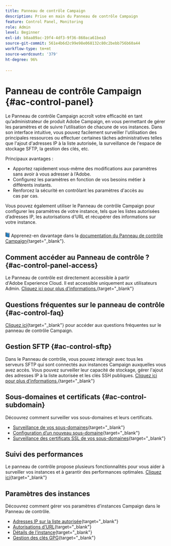 ```yaml
---
title: Panneau de contrôle Campaign
description: Prise en main du Panneau de contrôle Campaign
feature: Control Panel, Monitoring
role: Admin
level: Beginner
exl-id: b8aa89ac-19f4-4df3-9f36-860aca61bea3
source-git-commit: 561e4b6d2c99e98e068132c80c2bebb756b60a44
workflow-type: tm+mt
source-wordcount: '379'
ht-degree: 96%

---
```


# Panneau de contrôle Campaign {#ac-control-panel}

Le Panneau de contrôle Campaign accroît votre efficacité en tant qu’administrateur de produit Adobe Campaign, en vous permettant de gérer les paramètres et de suivre l’utilisation de chacune de vos instances. Dans son interface intuitive, vous pouvez facilement surveiller l&#39;utilisation des principales ressources ou effectuer certaines tâches administratives telles que l&#39;ajout d&#39;adresses IP à la liste autorisée, la surveillance de l&#39;espace de stockage SFTP, la gestion des clés, etc.

Principaux avantages :

* Apportez rapidement vous-même des modifications aux paramètres sans avoir à vous adresser à l’Adobe.
* Configurez les paramètres en fonction de vos besoins métier à différents instants.
* Renforcez la sécurité en contrôlant les paramètres d&#39;accès au cas par cas.

Vous pouvez également utiliser le Panneau de contrôle Campaign pour configurer les paramètres de votre instance, tels que les listes autorisées d’adresses IP, les autorisations d’URL et récupérer des informations sur votre instance.

![](../assets/do-not-localize/book.png) Apprenez-en davantage dans la [documentation du Panneau de contrôle Campaign](https://experienceleague.adobe.com/docs/control-panel/using/control-panel-home.html?lang=fr){target="_blank"}.

## Comment accéder au Panneau de contrôle ? {#ac-control-panel-access}

Le Panneau de contrôle est directement accessible à partir d&#39;Adobe Experience Cloud. Il est accessible uniquement aux utilisateurs Admin. [Cliquez ici pour plus d’informations.](https://experienceleague.adobe.com/docs/control-panel/using/discover-control-panel/accessing-control-panel.html?lang=fr){target="_blank"}

## Questions fréquentes sur le panneau de contrôle {#ac-control-faq}

[Cliquez ici](https://experienceleague.adobe.com/docs/control-panel/using/faq.html?lang=fr#control-panel){target="_blank"} pour accéder aux questions fréquentes sur le panneau de contrôle Campaign.

## Gestion SFTP {#ac-control-sftp}

Dans le Panneau de contrôle, vous pouvez interagir avec tous les serveurs SFTP qui sont connectés aux instances Campaign auxquelles vous avez accès. Vous pouvez surveiller leur capacité de stockage, gérer l&#39;ajout des adresses IP à la liste autorisée et les clés SSH publiques. [Cliquez ici pour plus d’informations.](https://experienceleague.adobe.com/docs/control-panel/using/sftp-management/about-sftp-management.html?lang=fr#sftp-management){target="_blank"}

## Sous-domaines et certificats {#ac-control-subdomain}

Découvrez comment surveiller vos sous-domaines et leurs certificats.

* [Surveillance de vos sous-domaines](https://experienceleague.adobe.com/docs/control-panel/using/subdomains-and-certificates/monitoring-subdomains.html?lang=fr){target="_blank"}
* [Configuration d’un nouveau sous-domaine](https://experienceleague.adobe.com/docs/control-panel/using/subdomains-and-certificates/setting-up-new-subdomain.html?lang=fr){target="_blank"}
* [Surveillance des certificats SSL de vos sous-domaines](https://experienceleague.adobe.com/docs/control-panel/using/subdomains-and-certificates/monitoring-ssl-certificates.html?lang=fr){target="_blank"}

## Suivi des performances

Le panneau de contrôle propose plusieurs fonctionnalités pour vous aider à surveiller vos instances et à garantir des performances optimales. [Cliquez ici](https://experienceleague.adobe.com/docs/control-panel/using/performance-monitoring/about-performance-monitoring.html?lang=fr){target="_blank"}


## Paramètres des instances

Découvrez comment gérer vos paramètres d’instances Campaign dans le Panneau de contrôle.
* [Adresses IP sur la liste autorisée](https://experienceleague.adobe.com/docs/control-panel/using/instances-settings/ip-allow-listing-instance-access.html?lang=fr){target="_blank"}
* [Autorisations d’URL](https://experienceleague.adobe.com/docs/control-panel/using/instances-settings/url-permissions.html?lang=fr){target="_blank"}
* [Détails de lʼinstance](https://experienceleague.adobe.com/docs/control-panel/using/instances-settings/instance-details.html?lang=fr){target="_blank"}
* [Gestion des clés GPG](https://experienceleague.adobe.com/docs/control-panel/using/instances-settings/gpg-keys-management.html?lang=fr){target="_blank"}
